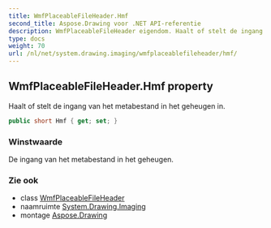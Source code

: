 ```yaml
---
title: WmfPlaceableFileHeader.Hmf
second_title: Aspose.Drawing voor .NET API-referentie
description: WmfPlaceableFileHeader eigendom. Haalt of stelt de ingang van het metabestand in het geheugen in.
type: docs
weight: 70
url: /nl/net/system.drawing.imaging/wmfplaceablefileheader/hmf/
---
```

## WmfPlaceableFileHeader.Hmf property

Haalt of stelt de ingang van het metabestand in het geheugen in.

```csharp
public short Hmf { get; set; }
```

### Winstwaarde

De ingang van het metabestand in het geheugen.

### Zie ook

* class [WmfPlaceableFileHeader](../)
* naamruimte [System.Drawing.Imaging](../../wmfplaceablefileheader/)
* montage [Aspose.Drawing](../../../)


